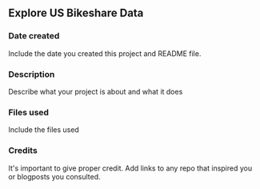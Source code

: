 ## Explore US Bikeshare Data

### Date created
Include the date you created this project and README file.

### Description
Describe what your project is about and what it does

### Files used
Include the files used

### Credits
It's important to give proper credit. Add links to any repo that inspired you or blogposts you consulted.
